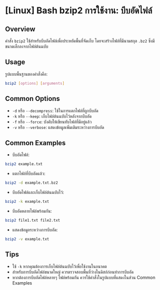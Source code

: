 # [Linux] Bash bzip2 การใช้งาน: บีบอัดไฟล์

## Overview
คำสั่ง `bzip2` ใช้สำหรับบีบอัดไฟล์เพื่อประหยัดพื้นที่จัดเก็บ โดยจะสร้างไฟล์ที่มีนามสกุล `.bz2` ซึ่งมีขนาดเล็กลงจากไฟล์ต้นฉบับ

## Usage
รูปแบบพื้นฐานของคำสั่งคือ:

```bash
bzip2 [options] [arguments]
```

## Common Options
- `-d` หรือ `--decompress`: ใช้ในการแตกไฟล์ที่ถูกบีบอัด
- `-k` หรือ `--keep`: เก็บไฟล์ต้นฉบับไว้หลังจากบีบอัด
- `-f` หรือ `--force`: บังคับให้เขียนทับไฟล์ที่มีอยู่แล้ว
- `-v` หรือ `--verbose`: แสดงข้อมูลเพิ่มเติมระหว่างการบีบอัด

## Common Examples
- บีบอัดไฟล์:
```bash
bzip2 example.txt
```

- แตกไฟล์ที่บีบอัดแล้ว:
```bash
bzip2 -d example.txt.bz2
```

- บีบอัดไฟล์และเก็บไฟล์ต้นฉบับไว้:
```bash
bzip2 -k example.txt
```

- บีบอัดหลายไฟล์พร้อมกัน:
```bash
bzip2 file1.txt file2.txt
```

- แสดงข้อมูลระหว่างการบีบอัด:
```bash
bzip2 -v example.txt
```

## Tips
- ใช้ `-k` หากคุณต้องการเก็บไฟล์ต้นฉบับไว้เพื่อใช้งานในอนาคต
- สำหรับการบีบอัดไฟล์ขนาดใหญ่ ควรตรวจสอบพื้นที่ว่างในดิสก์ก่อนทำการบีบอัด
- หากต้องการบีบอัดไฟล์หลายๆ ไฟล์พร้อมกัน ควรใช้คำสั่งในรูปแบบที่แสดงในส่วน Common Examples